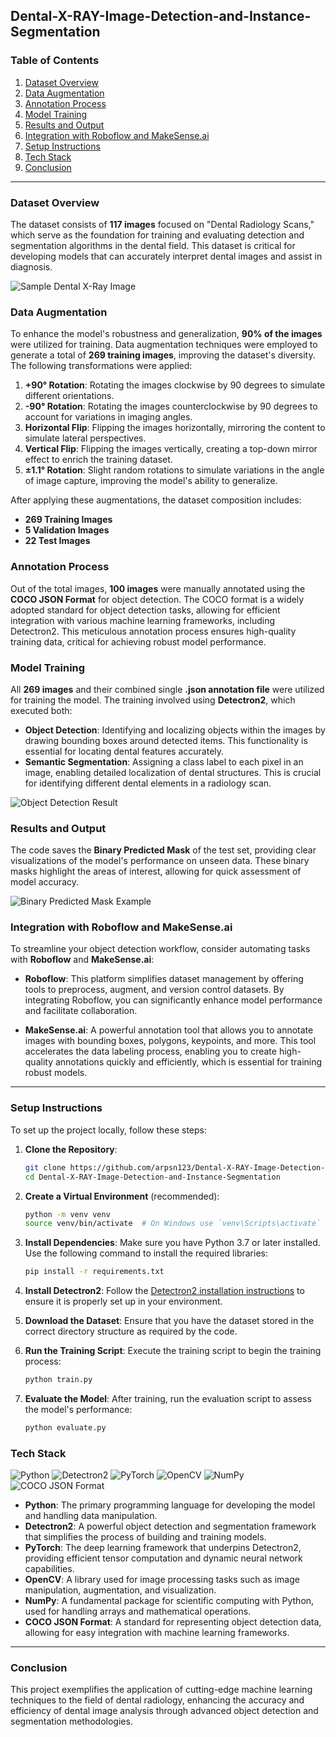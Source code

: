 ## Dental-X-RAY-Image-Detection-and-Instance-Segmentation


### Table of Contents
1. [Dataset Overview](#dataset-overview)
2. [Data Augmentation](#data-augmentation)
3. [Annotation Process](#annotation-process)
4. [Model Training](#model-training)
5. [Results and Output](#results-and-output)
6. [Integration with Roboflow and MakeSense.ai](#integration-with-roboflow-and-makesenseai)
7. [Setup Instructions](#setup-instructions)
8. [Tech Stack](#tech-stack)
9. [Conclusion](#conclusion)

---

### Dataset Overview

The dataset consists of **117 images** focused on "Dental Radiology Scans," which serve as the foundation for training and evaluating detection and segmentation algorithms in the dental field. This dataset is critical for developing models that can accurately interpret dental images and assist in diagnosis.

![Sample Dental X-Ray Image](https://github.com/arpsn123/Dental-X-RAY-Image-Detection-and-Instance-Segmentation/assets/112195431/a4384ef4-4fdf-477f-a4ec-3213ac934fc4)

### Data Augmentation

To enhance the model's robustness and generalization, **90% of the images** were utilized for training. Data augmentation techniques were employed to generate a total of **269 training images**, improving the dataset's diversity. The following transformations were applied:

1. **+90° Rotation**: Rotating the images clockwise by 90 degrees to simulate different orientations.
2. **-90° Rotation**: Rotating the images counterclockwise by 90 degrees to account for variations in imaging angles.
3. **Horizontal Flip**: Flipping the images horizontally, mirroring the content to simulate lateral perspectives.
4. **Vertical Flip**: Flipping the images vertically, creating a top-down mirror effect to enrich the training dataset.
5. **±1.1° Rotation**: Slight random rotations to simulate variations in the angle of image capture, improving the model's ability to generalize.

After applying these augmentations, the dataset composition includes:
- **269 Training Images**
- **5 Validation Images**
- **22 Test Images**

### Annotation Process

Out of the total images, **100 images** were manually annotated using the **COCO JSON Format** for object detection. The COCO format is a widely adopted standard for object detection tasks, allowing for efficient integration with various machine learning frameworks, including Detectron2. This meticulous annotation process ensures high-quality training data, critical for achieving robust model performance.

### Model Training

All **269 images** and their combined single **.json annotation file** were utilized for training the model. The training involved using **Detectron2**, which executed both:

- **Object Detection**: Identifying and localizing objects within the images by drawing bounding boxes around detected items. This functionality is essential for locating dental features accurately.
- **Semantic Segmentation**: Assigning a class label to each pixel in an image, enabling detailed localization of dental structures. This is crucial for identifying different dental elements in a radiology scan.

![Object Detection Result](https://github.com/arpsn123/Dental-X-RAY-Image-Detection-and-Instance-Segmentation/assets/112195431/530660a6-0030-4a8b-b996-559fdeabb30c)

### Results and Output

The code saves the **Binary Predicted Mask** of the test set, providing clear visualizations of the model's performance on unseen data. These binary masks highlight the areas of interest, allowing for quick assessment of model accuracy.

![Binary Predicted Mask Example](https://github.com/arpsn123/Dental-X-RAY-Image-Detection-and-Instance-Segmentation/assets/112195431/41eb0904-4a18-44c9-ab05-3a7fa37f407c)

### Integration with Roboflow and MakeSense.ai

To streamline your object detection workflow, consider automating tasks with **Roboflow** and **MakeSense.ai**:

- **Roboflow**: This platform simplifies dataset management by offering tools to preprocess, augment, and version control datasets. By integrating Roboflow, you can significantly enhance model performance and facilitate collaboration.

- **MakeSense.ai**: A powerful annotation tool that allows you to annotate images with bounding boxes, polygons, keypoints, and more. This tool accelerates the data labeling process, enabling you to create high-quality annotations quickly and efficiently, which is essential for training robust models.

---

### Setup Instructions

To set up the project locally, follow these steps:

1. **Clone the Repository**:
   ```bash
   git clone https://github.com/arpsn123/Dental-X-RAY-Image-Detection-and-Instance-Segmentation.git
   cd Dental-X-RAY-Image-Detection-and-Instance-Segmentation
   ```

2. **Create a Virtual Environment** (recommended):
   ```bash
   python -m venv venv
   source venv/bin/activate  # On Windows use `venv\Scripts\activate`
   ```

3. **Install Dependencies**:
   Make sure you have Python 3.7 or later installed. Use the following command to install the required libraries:
   ```bash
   pip install -r requirements.txt
   ```

4. **Install Detectron2**:
   Follow the [Detectron2 installation instructions](https://detectron2.readthedocs.io/en/latest/tutorials/install.html) to ensure it is properly set up in your environment.

5. **Download the Dataset**:
   Ensure that you have the dataset stored in the correct directory structure as required by the code.

6. **Run the Training Script**:
   Execute the training script to begin the training process:
   ```bash
   python train.py
   ```

7. **Evaluate the Model**:
   After training, run the evaluation script to assess the model's performance:
   ```bash
   python evaluate.py
   ```

### Tech Stack
![Python](https://img.shields.io/badge/Python-3.9%2B-blue)
![Detectron2](https://img.shields.io/badge/Detectron2-v0.6.1-brightgreen)
![PyTorch](https://img.shields.io/badge/PyTorch-v1.9.0-red)
![OpenCV](https://img.shields.io/badge/OpenCV-v4.5.1-blue)
![NumPy](https://img.shields.io/badge/NumPy-v1.20.2-orange)
![COCO JSON Format](https://img.shields.io/badge/COCO%20JSON%20Format-v2.0.0-yellow)

- **Python**: The primary programming language for developing the model and handling data manipulation.
- **Detectron2**: A powerful object detection and segmentation framework that simplifies the process of building and training models.
- **PyTorch**: The deep learning framework that underpins Detectron2, providing efficient tensor computation and dynamic neural network capabilities.
- **OpenCV**: A library used for image processing tasks such as image manipulation, augmentation, and visualization.
- **NumPy**: A fundamental package for scientific computing with Python, used for handling arrays and mathematical operations.
- **COCO JSON Format**: A standard for representing object detection data, allowing for easy integration with machine learning frameworks.

---

### Conclusion

This project exemplifies the application of cutting-edge machine learning techniques to the field of dental radiology, enhancing the accuracy and efficiency of dental image analysis through advanced object detection and segmentation methodologies.
